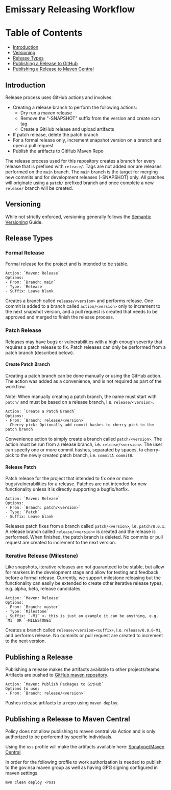 # Emissary Releasing Workflow

Table of Contents
=================

* [Introduction](#introduction)
* [Versioning](#versioning)
* [Release Types](#release-types)
* [Publishing a Release to GitHub](#publishing-a-release)
* [Publishing a Release to Maven Central](#publishing-a-release-to-maven-central)

## Introduction

Release process uses GitHub actions and involves:
- Creating a release branch to perform the following actions:
  - Dry run a maven release
  - Remove the "-SNAPSHOT" suffix from the version and create scm tag
  - Create a GitHub release and upload artifacts
- If patch release, delete the patch branch
- For a formal release only, increment snapshot version on a branch and open a pull request
- Publish the artifacts to GitHub Maven Repo

The release process used for this repository creates a branch for every release that is prefixed with `release/`. Tags are not added nor are releases performed on the `main` branch.
The `main` branch is the target for merging new commits and for development releases (-SNAPSHOT) only. All patches will originate using a `patch/` prefixed branch and once complete 
a new `release/` branch will be created.

## Versioning

While not strictly enforced, versioning generally follows the [Semantic Versioning](https://semver.org/) Guide.

## Release Types

### Formal Release

Formal release for the project and is intended to be stable.

```
Action: `Maven: Release`
Options:
- From: `Branch: main`
- Type: `Release`
- Suffix: Leave blank
```
Creates a branch called `release/<version>` and performs release. One commit is added to a branch called `action/<version>` only to increment to the next snapshot version, and
a pull request is created that needs to be approved and merged to finish the release process.


### Patch Release

Releases may have bugs or vulnerabilities with a high enough severity that requires a patch release to fix. Patch releases can only be performed from a patch branch (described below).

#### Create Patch Branch

Creating a patch branch can be done manually or using the GitHub action. The action was added as a convenience, and is not required as part
of the workflow.

Note: When manually creating a patch branch, the name must start with `patch/` and must be based on a release branch, i.e. `release/<version>`.
```
Action: `Create a Patch Branch`
Options:
- From: `Branch: release/<version>`
- Cherry pick: Optionally add commit hashes to cherry pick to the patch branch
```
Convenience action to simply create a branch called `patch/<version>`. The action must be run from a release branch, i.e. `release/<version>`.
The user can specify one or more commit hashes, separated by spaces, to cherry-pick to the newly created patch branch, i.e. `commitA commitB`.

#### Release Patch

Patch release for the project that intended to fix one or more bugs/vulnerabilities for a release.  Patches are not intended for new functionality
unless it is directly supporting a bugfix/hotfix.

```
Action: `Maven: Release`
Options:
- From: `Branch: patch/<version>`
- Type: `Patch`
- Suffix: Leave blank
```
Releases patch fixes from a branch called `patch/<version>`, i.e. `patch/8.0.x`. A release branch called `release/<version>` is created
and the release is performed. When finished, the patch branch is deleted. No commits or pull request are created to increment to the next version.

### Iterative Release (Milestone)

Like snapshots, iterative releases are not guaranteed to be stable, but allow for markers in the development stage and allow for testing and
feedback before a formal release. Currently, we support milestone releasing but the functionality can easily be extended to create other iterative
release types, e.g. alpha, beta, release candidates.

```
Action: `Maven: Release`
Options:
- From: `Branch: master`
- Type: `Milestone`
- Suffix: `-M1` <- this is just an example it can be anything, e.g. `M1` OR `-MILESTONE1`
```

Creates a branch called `release/<version><suffix>`, i.e. `release/8.0.0-M1`, and performs release. No commits or pull request are created to increment
to the next version.

## Publishing a Release

Publishing a release makes the artifacts available to other projects/teams. Artifacts are pushed to
[GitHub maven repository](https://github.com/orgs/NationalSecurityAgency/packages?repo_name=emissary).
```
Action: `Maven: Publish Packages to GitHub`
Options to use:
- From: `Branch: release/<version>`
```
Pushes release artifacts to a repo using `maven deploy`.

## Publishing a Release to Maven Central

Policy does not allow publishing to maven central via Action and is only authorized to be perforemd by specific individuals.

Using the `oss` profile will make the artifacts available here: [Sonatype/Maven Central](https://central.sonatype.com/artifact/gov.nsa/emissary)

In order for the following profile to work authorization is needed to publish to the gov.nsa maven group as well as having GPG signing configured in maven settings.
```
mvn clean deploy -Poss
```
